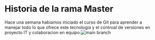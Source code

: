 # Historia de la rama Master

Hace una semana habiamos iniciado el curso de Git para aprender a manejar todo lo que ofrece este tecnologia y el controal de versiones en proyecto IT y colaboracion en equipo.![main branch](https://user-images.githubusercontent.com/45371372/195165358-e223044e-1f86-4774-ae8a-b3fbb05c8497.png)
